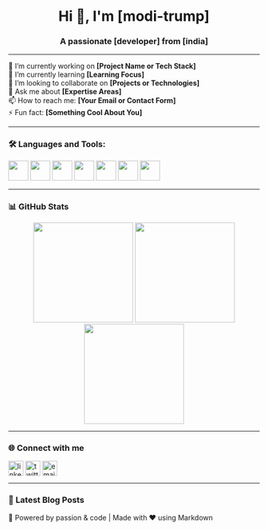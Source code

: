 <h1 align="center">Hi 👋, I'm [modi-trump]</h1>
<h3 align="center">A passionate [developer] from [india]</h3>


---

🔭 I’m currently working on **[Project Name or Tech Stack]**  
🌱 I’m currently learning **[Learning Focus]**  
👯 I’m looking to collaborate on **[Projects or Technologies]**  
💬 Ask me about **[Expertise Areas]**  
📫 How to reach me: **[Your Email or Contact Form]**  
⚡ Fun fact: **[Something Cool About You]**

---

### 🛠️ Languages and Tools:
<p align="left">
  <img src="https://cdn.jsdelivr.net/gh/devicons/devicon/icons/javascript/javascript-original.svg" height="40" width="40"/>
  <img src="https://cdn.jsdelivr.net/gh/devicons/devicon/icons/typescript/typescript-original.svg" height="40" width="40"/>
  <img src="https://cdn.jsdelivr.net/gh/devicons/devicon/icons/react/react-original.svg" height="40" width="40"/>
  <img src="https://cdn.jsdelivr.net/gh/devicons/devicon/icons/nodejs/nodejs-original.svg" height="40" width="40"/>
  <img src="https://cdn.jsdelivr.net/gh/devicons/devicon/icons/python/python-original.svg" height="40" width="40"/>
  <img src="https://cdn.jsdelivr.net/gh/devicons/devicon/icons/docker/docker-original.svg" height="40" width="40"/>
  <img src="https://cdn.jsdelivr.net/gh/devicons/devicon/icons/github/github-original.svg" height="40" width="40"/>
</p>

---

### 📊 GitHub Stats
<p align="center">
  <img src="https://github-readme-stats.vercel.app/api?username=[zahoor laghari]&show_icons=true&theme=github_dark" height="200"/>
  <img src="https://github-readme-streak-stats.herokuapp.com/?user=[zahoor laghari]&theme=github-dark-blue" height="200"/>
  <img src="https://github-readme-stats.vercel.app/api/top-langs/?username=[zahoor laghari]&layout=compact&theme=github_dark" height="200"/>
</p>

---

### 🌐 Connect with me
<p align="left">
  <a href="https://linkedin.com/in/[your-linkedin]" target="blank"><img align="center" src="https://cdn.jsdelivr.net/npm/simple-icons@v5/icons/linkedin.svg" alt="linkedin" height="30" width="30" /></a>
  <a href="https://twitter.com/[your-twitter]" target="blank"><img align="center" src="https://cdn.jsdelivr.net/npm/simple-icons@v5/icons/twitter.svg" alt="twitter" height="30" width="30" /></a>
  <a href="mailto:[your-email]"><img align="center" src="https://cdn.jsdelivr.net/npm/simple-icons@v5/icons/gmail.svg" alt="email" height="30" width="30" /></a>
</p>

---

### 📝 Latest Blog Posts
<!-- BLOG-POST-LIST:START -->
<!-- BLOG-POST-LIST:END -->

🧰 Powered by passion & code | Made with ❤️ using Markdown  
